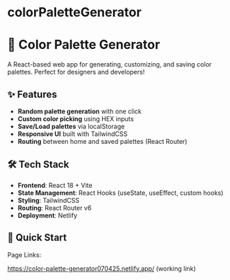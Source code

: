# colorPaletteGenerator
# 🎨 Color Palette Generator

A React-based web app for generating, customizing, and saving color palettes. Perfect for designers and developers!



## ✨ Features
- **Random palette generation** with one click
- **Custom color picking** using HEX inputs
- **Save/Load palettes** via localStorage
- **Responsive UI** built with TailwindCSS
- **Routing** between home and saved palettes (React Router)

## 🛠️ Tech Stack
- **Frontend**: React 18 + Vite
- **State Management**: React Hooks (useState, useEffect, custom hooks)
- **Styling**: TailwindCSS
- **Routing**: React Router v6
- **Deployment**: Netlify

## 🚀 Quick Start
Page Links:

https://color-palette-generator070425.netlify.app/ (working link)
